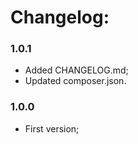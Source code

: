 Changelog:
===========

### 1.0.1
* Added CHANGELOG.md;
* Updated composer.json.

### 1.0.0
* First version;
